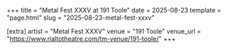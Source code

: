 +++
title = "Metal Fest XXXV at 191 Toole"
date = 2025-08-23
template = "page.html"
slug = "2025-08-23-metal-fest-xxxv"

[extra]
artist = "Metal Fest XXXV"
venue = "191 Toole"
venue_url = "https://www.rialtotheatre.com/tm-venue/191-toole/"
+++
